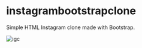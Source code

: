 # instagrambootstrapclone
Simple HTML Instagram clone made with Bootstrap.



![ıgc](https://user-images.githubusercontent.com/94052771/152128431-8e5d3f05-9675-416b-aece-1e9b09aee6a4.png)

